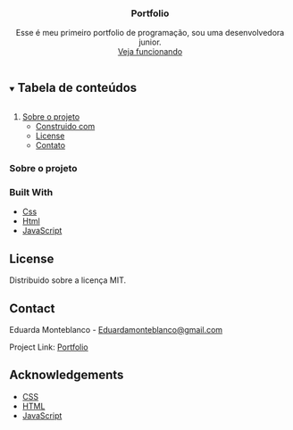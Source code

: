 <!--
*** Thanks for checking out the Best-README-Template. If you have a suggestion
*** that would make this better, please fork the repo and create a pull request
*** or simply open an issue with the tag "enhancement".
*** Thanks again! Now go create something AMAZING! :D
***
***
***
*** To avoid retyping too much info. Do a search and replace for the following:
*** github_username, repo_name, twitter_handle, email, project_title, project_description
-->

  <h3 align="center">Portfolio</h3>

  <p align="center">
    Esse é meu primeiro portfolio de programação, sou uma desenvolvedora junior.
    <br />
    <a href="https://eduarda-monteblanco.github.io/portfolio/">Veja funcionando</a>
  </p>
</p>



<!-- TABLE OF CONTENTS -->
<details open="open">
  <summary><h2 style="display: inline-block">Tabela de conteúdos</h2></summary>
  <ol>
    <li>
      <a href="#about-the-project">Sobre o projeto</a>
      <ul>
        <li><a href="#built-with">Construido com</a></li>
        <li><a href="#license">License</a></li>
        <li><a href="#contact">Contato</a></li>
      </ul>
    </li>
  </ol>
</details>



<!-- ABOUT THE PROJECT -->
### Sobre o projeto

### Built With

* [Css]()
* [Html]()
* [JavaScript]()


<!-- LICENSE -->
## License

Distribuido sobre a licença MIT.



<!-- CONTACT -->
## Contact

Eduarda Monteblanco - Eduardamonteblanco@gmail.com

Project Link: [Portfolio](https://github.com/github_username/repo_name)



<!-- ACKNOWLEDGEMENTS -->
## Acknowledgements

* [CSS]()
* [HTML]()
* [JavaScript]()
